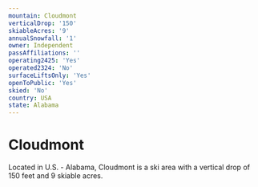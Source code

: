```yaml
---
mountain: Cloudmont
verticalDrop: '150'
skiableAcres: '9'
annualSnowfall: '1'
owner: Independent
passAffiliations: ''
operating2425: 'Yes'
operated2324: 'No'
surfaceLiftsOnly: 'Yes'
openToPublic: 'Yes'
skied: 'No'
country: USA
state: Alabama
---
```


# Cloudmont

Located in U.S. - Alabama, Cloudmont is a ski area with a vertical drop of 150 feet and 9 skiable acres.
